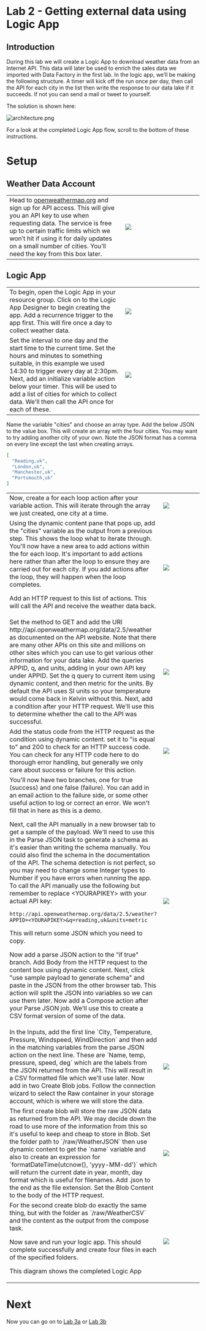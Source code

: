 # Lab 2 - Getting external data using Logic App

## Introduction

During this lab we will create a Logic App to download weather data from an Internet API. This data will later be used to enrich the sales data we imported with Data Factory in the first lab.
In the logic app, we’ll be making the following structure. A timer will kick off the run once per day, then call the API for each city in the list then write the response to our data lake if it succeeds. If not you can send a mail or tweet to yourself.

The solution is shown here:

![architecture.png](images/architecture.png)

For a look at the completed Logic App flow, scroll to the bottom of these instructions.

# Setup

## Weather Data Account

<table>
<tr>
<td width="60%">Head to <a href="https://openweathermap.org">openweathermap.org</a> and sign up for API access. This will give you an API key to use when requesting data. The service is free up to certain traffic limits which we won’t hit if using it for daily updates on a small number of cities. 
You’ll need the key from this box later.</td>
<td width="40%"><img src="images/1.OpenWeatherMap.png" /></td>
</tr>
</table>

## Logic App

<table>
<tr>
<td width="60%">To begin, open the Logic App in your resource group. Click on to the Logic App Designer to begin creating the app. Add a recurrence trigger to the app first. This will fire once a day to collect weather data.</td>
<td width="40%"><img src="images/3.Recurrence.png" /></td>
</tr>
<tr>
<td width="60%">Set the interval to one day and the start time to the current time. Set the hours and minutes to something suitable, in this example we used 14:30 to trigger every day at 2:30pm. Next, add an initialize variable action below your timer. This will be used to add a list of cities for which to collect data. We'll then call the API once for each of these.</td>
<td width="40%"><img src="images/4.InitialiseVar.png" /></td>
</tr>
</table>

Name the variable "cities" and choose an array type. Add the below JSON to the value box. This will create an array with the four cities. You may want to try adding another city of your own. Note the JSON format has a comma on every line except the last when creating arrays.
```json
[
  "Reading,uk",
  "London,uk",
  "Manchester,uk",
  "Portsmouth,uk"
]
```

<table>
<tr>
<td width="60%">Now, create a for each loop action after your variable action. This will iterate through the array we just created, one city at a time.</td>
<td width="40%"><img src="images/5.ForEach.png" /></td>
</tr>
<tr>
<td width="60%">Using the dynamic content pane that pops up, add the "cities" variable as the output from a previous step. This shows the loop what to iterate through. You'll now have a new area to add actions within the for each loop. It's important to add actions here rather than after the loop to ensure they are carried out for each city. If you add actions after the loop, they will happen when the loop completes.

Add an HTTP request to this list of actions. This will call the API and receive the weather data back.</td>
<td width="40%"><img src="images/6.httpCall.png" /></td>
</tr>
<tr>
<td width="60%">Set the method to GET and add the URI http://api.openweathermap.org/data/2.5/weather as documented on the API website. Note that there are many other APIs on this site and millions on other sites which you can use to get various other information for your data lake. Add the queries APPID, q, and units, adding in your own API key under APPID. Set the q query to current item using dynamic content, and then metric for the units. By default the API uses SI units so your temperature would come back in Kelvin without this. Next, add a condition after your HTTP request. We'll use this to determine whether the call to the API was successful.</td>
<td width="40%"><img src="images/7.Condition.png" /></td>
</tr>
<tr>
<td width="60%">Add the status code from the HTTP request as the condition using dynamic content. set it to "is equal to" and 200 to check for an HTTP success code. You can check for any HTTP code here to do thorough error handling, but generally we only care about success or failure for this action.</td>
<td width="40%"><img src="images/8.IfTrue.png" /></td>
</tr>
<tr>
<td width="60%">You'll now have two branches, one for true (success) and one false (failure). You can add in an email action to the failure side, or some other useful action to log or correct an error. We won't fill that in here as this is a demo.

Next, call the API manually in a new browser tab to get a sample of the payload. We'll need to use this in the Parse JSON task to generate a schema as it's easier than writing the schema manually. You could also find the schema in the documentation of the API. The schema detection is not perfect, so you may need to change some Integer types to Number if you have errors when running the app. To call the API manually use the following but remember to replace &lt;YOURAPIKEY&gt; with your actual API key:


``` http://api.openweathermap.org/data/2.5/weather?APPID=<YOURAPIKEY>&q=reading,uk&units=metric ```

This will return some JSON which you need to copy.

Now add a parse JSON action to the "if true" branch. Add Body from the HTTP request to the content box using dynamic content. Next, click "use sample payload to generate schema" and paste in the JSON from the other browser tab. This action will split the JSON into variables so we can use them later. Now add a Compose action after your Parse JSON job. We'll use this to create a CSV format version of some of the data.</td>
<td width="40%"><img src="images/9.Compose.png" /></td>
</tr>
<tr>
<td width="60%">In the Inputs, add the first line `City, Temperature, Pressure, Windspeed, WindDirection` and then add in the matching variables from the parse JSON action on the next line. These are `Name, temp, pressure, speed, deg` which are the labels from the JSON returned from the API. This will result in a CSV formatted file which we'll use later. Now add in two Create Blob jobs. Follow the connection wizard to select the Raw container in your storage account, which is where we will store the data.</td>
<td width="40%"><img src="images/10.CreateBlob1.png" /></td>
</tr>
<tr>
<td width="60%">The first create blob will store the raw JSON data as returned from the API. We may decide down the road to use more of the information from this so it's useful to keep and cheap to store in Blob. Set the folder path to `/raw/WeatherJSON` then use dynamic content to get the `name` variable and also to create an expression for `formatDateTime(utcnow(), 'yyyy-MM-dd')` which will return the current date in year, month, day format which is useful for filenames. Add .json to the end as the file extension. Set the Blob Content to the body of the HTTP request.</td>
<td width="40%"><img src="images/11.CreateBlob2.png" /></td>
</tr>
<tr>
<td width="60%">For the second create blob do exactly the same thing, but with the folder as `/raw/WeatherCSV` and the content as the output from the compose task.

Now save and run your logic app. This should complete successfully and create four files in each of the specified folders.

This diagram shows the completed Logic App</td>
<td width="40%"><img src="images/2.Overview.png" /></td>
</tr>
</table>

# Next

Now you can go on to [Lab 3a](../Lab3a/Lab3a.md) or [Lab 3b](../Lab3b/Lab3b.md)